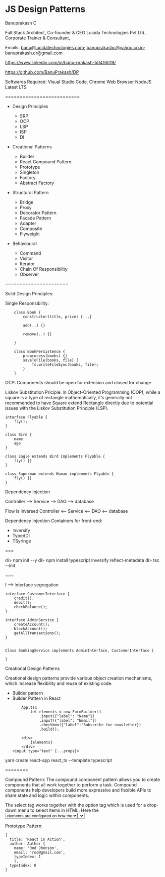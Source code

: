 # JS Design Patterns 

Banuprakash C

Full Stack Architect,
Co-founder & CEO Lucida Technologies Pvt Ltd.,
Corporate Trainer & Consultant,

Emails: banu@lucidatechnologies.com; banuprakashc@yahoo.co.in; banuprakash.cr@gmail.com

https://www.linkedin.com/in/banu-prakash-50416019/

https://github.com/BanuPrakash/DP

Softwares Required:
Visual Studio Code.
Chrome Web Browser
NodeJS Latest LTS

==========================


* Design Principles
    * SRP
    * OCP
    * LSP
    * ISP
    * DI
* Creational Patterns
    * Builder
    * React Compound Pattern
    * Prototype
    * Singleton
    * Factory
    * Abstract Factory
* Structural Pattern
    * Bridge
    * Proxy
    * Decorator Pattern
    * Facade Pattern
    * Adapter
    * Composite
    * Flyweight
  
* Behavioural 
    * Command
    * Visitor
    * Iterator
    * Chain Of Responsibility 
    * Observer


======================

Solid Design Principles:

Single Responsibility:
```
    class Book {
        constructor(title, price) {...}

        add(..) {}

        remove(..) {}

    }

    class BookPersistence {
        preprocess(books) {}
        saveToFile(books, file) {
            fs.writeFileSync(books, file);
        }
    }
```

OCP: Components should be open for extension and closed for change

Liskov Substitution Priciple:
In Object-Oriented Programming (OOP), while a square is a type of rectangle mathematically, it's generally not recommended to have Square extend Rectangle directly due to potential issues with the Liskov Substitution Principle (LSP). 
```
interface Flyable {
    fly();
}

class Bird {
    name
    age
}

class Eagle extends Bird implements Flyable {
    fly() {}
}

class Superman extends Human implements Flyable {
    fly() {}
}

```
Dependency Injection

Controller --> Service --> DAO --> database

Flow is inversed
Controller <-- Service <-- DAO <-- database

Dependency Injection Containers for front-end:
* Inversify
* TypedDI
* TSyringe

===

di> npm init --y
di> npm install typescript inversify reflect-metadata
di> tsc --init

===

I --> Interface segregation

```
interface CustomerInterface {
    credit();
    debit();
    checkBalance();
}

interface AdminService {
    createAccount();
    blockAccount();
    getAllTransactions();
}


Class BankingService implements AdminInterface, CustomerInterface {

}

```

Creational Design Patterns

Creational design patterns provide various object creation mechanisms, which increase flexibility and reuse of existing code.    

* Builder pattern
* Builder Pattern in React
    ``` 
        App.tsx
            let elements = new FormBuilder()
                .input({"label": "Name"})
                .input({"label": "Email"})
                .checkbox({"label":"Subscribe for newsletter})
                .build();

        <div>
            {elements}
        </div>
    <input type="text" {...props}>
    ```
yarn create react-app react_ts --template typescript

========

Compound Pattern: The compound component pattern allows you to create components that all work together to perform a task.
Compound components help developers build more expressive and flexible APIs to share state and logic within components. 

The select tag works together with the option tag which is used for a drop-down menu to select items in HTML. Here the <select> manages the state of the UI, then the <option> elements are configured on how the <select> should work.

Prototype Pattern:

```
{
  title: 'React in Action',
  author: Author { 
    name: 'Rod Jhonson', 
    email: 'rod@gmail.com', 
    typeIndex: 1 
    },
  typeIndex: 0
}

```
